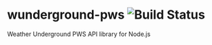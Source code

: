 # wunderground-pws ![Build Status](https://travis-ci.org/fauria/wunderground-pws.svg?branch=master)
Weather Underground PWS API library for Node.js
